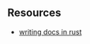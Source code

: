
## Resources
- [writing docs in rust](https://facility9.com/2016/05/writing-documentation-in-rust/)

